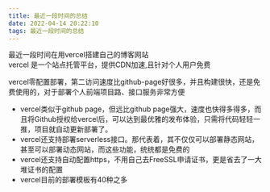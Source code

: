```yaml
---
title: 最近一段时间的总结
date: 2022-04-14 20:22:10
tags: 最近一段时间的总结
---
```


最近一段时间在用vercel搭建自己的博客网站  
vercel 是一个站点托管平台，提供CDN加速,且针对个人用户免费  

vercel零配置部署，第二访问速度比github-page好很多，并且构建很快，还是免费使用的，对于部署个人前端项目路、接口服务非常方便
* vercel类似于github page，但远比github page强大，速度也快得多得多，而且将Github授权给vercel后，可以达到最优雅的发布体验，只需将代码轻轻一推，项目就自动更新部署了。
* vercel还支持部署serverless接口。那代表着，其不仅仅可以部署静态网站，甚至可以部署动态网站，而这些功能，统统都是免费的
* vercel还支持自动配置https，不用自己去FreeSSL申请证书，更是省去了一大堆证书的配置
* vercel目前的部署模板有40种之多


